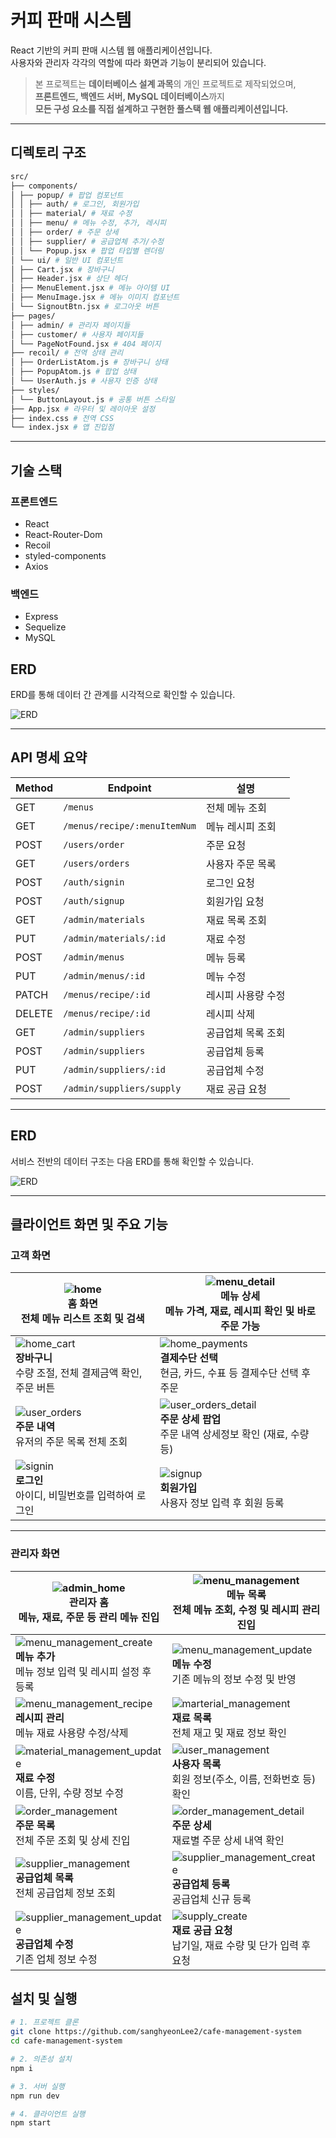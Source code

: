 # 커피 판매 시스템

React 기반의 커피 판매 시스템 웹 애플리케이션입니다.  
사용자와 관리자 각각의 역할에 따라 화면과 기능이 분리되어 있습니다.

> 본 프로젝트는 **데이터베이스 설계 과목**의 개인 프로젝트로 제작되었으며,  
> **프론트엔드, 백엔드 서버, MySQL 데이터베이스**까지  
> **모든 구성 요소를 직접 설계하고 구현한 풀스택 웹 애플리케이션입니다.**

---

## 디렉토리 구조

```bash
src/
├── components/
│ ├── popup/ # 팝업 컴포넌트
│ │ ├── auth/ # 로그인, 회원가입
│ │ ├── material/ # 재료 수정
│ │ ├── menu/ # 메뉴 수정, 추가, 레시피
│ │ ├── order/ # 주문 상세
│ │ ├── supplier/ # 공급업체 추가/수정
│ │ └── Popup.jsx # 팝업 타입별 렌더링
│ └── ui/ # 일반 UI 컴포넌트
│ ├── Cart.jsx # 장바구니
│ ├── Header.jsx # 상단 헤더
│ ├── MenuElement.jsx # 메뉴 아이템 UI
│ ├── MenuImage.jsx # 메뉴 이미지 컴포넌트
│ └── SignoutBtn.jsx # 로그아웃 버튼
├── pages/
│ ├── admin/ # 관리자 페이지들
│ ├── customer/ # 사용자 페이지들
│ └── PageNotFound.jsx # 404 페이지
├── recoil/ # 전역 상태 관리
│ ├── OrderListAtom.js # 장바구니 상태
│ ├── PopupAtom.js # 팝업 상태
│ └── UserAuth.js # 사용자 인증 상태
├── styles/
│ └── ButtonLayout.js # 공통 버튼 스타일
├── App.jsx # 라우터 및 레이아웃 설정
├── index.css # 전역 CSS
└── index.jsx # 앱 진입점
```

---

## 기술 스택

### 프론트엔드

- React
- React-Router-Dom
- Recoil
- styled-components
- Axios

### 백엔드

- Express
- Sequelize
- MySQL

## ERD

ERD를 통해 데이터 간 관계를 시각적으로 확인할 수 있습니다.

<!-- 이미지 파일 위치는 프로젝트 내 실제 위치로 조정 -->

![ERD](./assets/erd.png)

---

## API 명세 요약

| Method | Endpoint                     | 설명               |
| ------ | ---------------------------- | ------------------ |
| GET    | `/menus`                     | 전체 메뉴 조회     |
| GET    | `/menus/recipe/:menuItemNum` | 메뉴 레시피 조회   |
| POST   | `/users/order`               | 주문 요청          |
| GET    | `/users/orders`              | 사용자 주문 목록   |
| POST   | `/auth/signin`               | 로그인 요청        |
| POST   | `/auth/signup`               | 회원가입 요청      |
| GET    | `/admin/materials`           | 재료 목록 조회     |
| PUT    | `/admin/materials/:id`       | 재료 수정          |
| POST   | `/admin/menus`               | 메뉴 등록          |
| PUT    | `/admin/menus/:id`           | 메뉴 수정          |
| PATCH  | `/menus/recipe/:id`          | 레시피 사용량 수정 |
| DELETE | `/menus/recipe/:id`          | 레시피 삭제        |
| GET    | `/admin/suppliers`           | 공급업체 목록 조회 |
| POST   | `/admin/suppliers`           | 공급업체 등록      |
| PUT    | `/admin/suppliers/:id`       | 공급업체 수정      |
| POST   | `/admin/suppliers/supply`    | 재료 공급 요청     |

---

## ERD

서비스 전반의 데이터 구조는 다음 ERD를 통해 확인할 수 있습니다.

![ERD](./assets/erd.png)

---

## 클라이언트 화면 및 주요 기능

### 고객 화면

| ![home](./assets/home.png)<br>**홈 화면**<br>전체 메뉴 리스트 조회 및 검색                       | ![menu_detail](./assets/menu_detail.png)<br>**메뉴 상세**<br>메뉴 가격, 재료, 레시피 확인 및 바로 주문 가능             |
| ------------------------------------------------------------------------------------------------ | ----------------------------------------------------------------------------------------------------------------------- |
| ![home_cart](./assets/home_cart.png)<br>**장바구니**<br>수량 조절, 전체 결제금액 확인, 주문 버튼 | ![home_payments](./assets/home_payments.png)<br>**결제수단 선택**<br>현금, 카드, 수표 등 결제수단 선택 후 주문          |
| ![user_orders](./assets/user_orders.png)<br>**주문 내역**<br>유저의 주문 목록 전체 조회          | ![user_orders_detail](./assets/user_orders_detail.png)<br>**주문 상세 팝업**<br>주문 내역 상세정보 확인 (재료, 수량 등) |
| ![signin](./assets/signin.png)<br>**로그인**<br>아이디, 비밀번호를 입력하여 로그인               | ![signup](./assets/signup.png)<br>**회원가입**<br>사용자 정보 입력 후 회원 등록                                         |

---

### 관리자 화면

| ![admin_home](./assets/admin_home.png)<br>**관리자 홈**<br>메뉴, 재료, 주문 등 관리 메뉴 진입                            | ![menu_management](./assets/menu_management.png)<br>**메뉴 목록**<br>전체 메뉴 조회, 수정 및 레시피 관리 진입     |
| ------------------------------------------------------------------------------------------------------------------------ | ----------------------------------------------------------------------------------------------------------------- |
| ![menu_management_create](./assets/menu_management_create.png)<br>**메뉴 추가**<br>메뉴 정보 입력 및 레시피 설정 후 등록 | ![menu_management_update](./assets/menu_management_update.png)<br>**메뉴 수정**<br>기존 메뉴의 정보 수정 및 반영  |
| ![menu_management_recipe](./assets/menu_management_recipe.png)<br>**레시피 관리**<br>메뉴 재료 사용량 수정/삭제          | ![marterial_management](./assets/marterial_management.png)<br>**재료 목록**<br>전체 재고 및 재료 정보 확인        |
| ![material_management_update](./assets/material_management_update.png)<br>**재료 수정**<br>이름, 단위, 수량 정보 수정    | ![user_management](./assets/user_management.png)<br>**사용자 목록**<br>회원 정보(주소, 이름, 전화번호 등) 확인    |
| ![order_management](./assets/order_management.png)<br>**주문 목록**<br>전체 주문 조회 및 상세 진입                       | ![order_management_detail](./assets/order_management_detail.png)<br>**주문 상세**<br>재료별 주문 상세 내역 확인   |
| ![supplier_management](./assets/supplier_management.png)<br>**공급업체 목록**<br>전체 공급업체 정보 조회                 | ![supplier_management_create](./assets/supplier_management_create.png)<br>**공급업체 등록**<br>공급업체 신규 등록 |
| ![supplier_management_update](./assets/supplier_management_update.png)<br>**공급업체 수정**<br>기존 업체 정보 수정       | ![supply_create](./assets/supply_create.png)<br>**재료 공급 요청**<br>납기일, 재료 수량 및 단가 입력 후 요청      |

## 설치 및 실행

```bash
# 1. 프로젝트 클론
git clone https://github.com/sanghyeonLee2/cafe-management-system
cd cafe-management-system

# 2. 의존성 설치
npm i

# 3. 서버 실행
npm run dev

# 4. 클라이언트 실행
npm start
```

